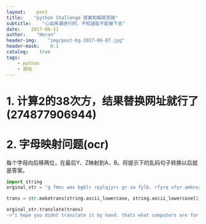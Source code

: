 ```yaml
---
layout:    post
title:    "python Challenge 答案和解题思路"
subtitle:    "心血来潮进行的，不知道能不能做下去"
date:    2017-06-11
author:    "Heron"
header-img:    "img/post-bg-2017-06-07.jpg"
header-mask:    0.1
catalog:    true
tags:
    - python
    - 游戏
---
```

# 1. 计算2的38次方，结果替换网址就行了(274877906944)

# 2. 字母映射问题(ocr)

每个字母向后移两位，在最后Y、Z映射到A、B。将提示下的乱码句子转换以后就是答案。

```python
import string
orginal_str = "g fmnc wms bgblr rpylqjyrc gr zw fylb. rfyrq ufyr amknsrcpq ypc dmp. bmgle gr gl zw fylb gq glcddgagclr ylb rfyr'q ufw rfgq rcvr gq qm jmle. sqgle qrpgle.kyicrpylq() gq pcamkkclbcb. lmu ynnjw ml rfc spj."

trans = str.maketrans(string.ascii_lowercase, string.ascii_lowercase[2:] + string.ascii_lowercase[:2])

orginal_str.translate(trans)
->"i hope you didnt translate it by hand. thats what computers are for. doing it in by hand is inefficient and that's why this text is so long. using string.maketrans() is recommended. now apply on the url."
```

